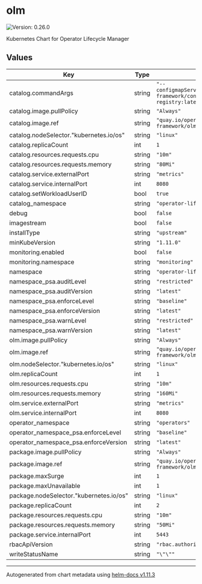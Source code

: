 # olm

![Version: 0.26.0](https://img.shields.io/badge/Version-0.26.0-informational?style=flat-square)

Kubernetes Chart for Operator Lifecycle Manager

## Values

| Key | Type | Default | Description |
|-----|------|---------|-------------|
| catalog.commandArgs | string | `"--configmapServerImage=quay.io/operator-framework/configmap-operator-registry:latest"` |  |
| catalog.image.pullPolicy | string | `"Always"` |  |
| catalog.image.ref | string | `"quay.io/operator-framework/olm:v0.26.0"` |  |
| catalog.nodeSelector."kubernetes.io/os" | string | `"linux"` |  |
| catalog.replicaCount | int | `1` |  |
| catalog.resources.requests.cpu | string | `"10m"` |  |
| catalog.resources.requests.memory | string | `"80Mi"` |  |
| catalog.service.externalPort | string | `"metrics"` |  |
| catalog.service.internalPort | int | `8080` |  |
| catalog.setWorkloadUserID | bool | `true` |  |
| catalog_namespace | string | `"operator-lifecycle-manager"` |  |
| debug | bool | `false` |  |
| imagestream | bool | `false` |  |
| installType | string | `"upstream"` |  |
| minKubeVersion | string | `"1.11.0"` |  |
| monitoring.enabled | bool | `false` |  |
| monitoring.namespace | string | `"monitoring"` |  |
| namespace | string | `"operator-lifecycle-manager"` |  |
| namespace_psa.auditLevel | string | `"restricted"` |  |
| namespace_psa.auditVersion | string | `"latest"` |  |
| namespace_psa.enforceLevel | string | `"baseline"` |  |
| namespace_psa.enforceVersion | string | `"latest"` |  |
| namespace_psa.warnLevel | string | `"restricted"` |  |
| namespace_psa.warnVersion | string | `"latest"` |  |
| olm.image.pullPolicy | string | `"Always"` |  |
| olm.image.ref | string | `"quay.io/operator-framework/olm:v0.26.0"` |  |
| olm.nodeSelector."kubernetes.io/os" | string | `"linux"` |  |
| olm.replicaCount | int | `1` |  |
| olm.resources.requests.cpu | string | `"10m"` |  |
| olm.resources.requests.memory | string | `"160Mi"` |  |
| olm.service.externalPort | string | `"metrics"` |  |
| olm.service.internalPort | int | `8080` |  |
| operator_namespace | string | `"operators"` |  |
| operator_namespace_psa.enforceLevel | string | `"baseline"` |  |
| operator_namespace_psa.enforceVersion | string | `"latest"` |  |
| package.image.pullPolicy | string | `"Always"` |  |
| package.image.ref | string | `"quay.io/operator-framework/olm:v0.26.0"` |  |
| package.maxSurge | int | `1` |  |
| package.maxUnavailable | int | `1` |  |
| package.nodeSelector."kubernetes.io/os" | string | `"linux"` |  |
| package.replicaCount | int | `2` |  |
| package.resources.requests.cpu | string | `"10m"` |  |
| package.resources.requests.memory | string | `"50Mi"` |  |
| package.service.internalPort | int | `5443` |  |
| rbacApiVersion | string | `"rbac.authorization.k8s.io"` |  |
| writeStatusName | string | `"\"\""` |  |

----------------------------------------------
Autogenerated from chart metadata using [helm-docs v1.11.3](https://github.com/norwoodj/helm-docs/releases/v1.11.3)
